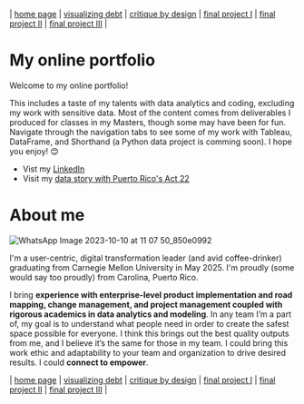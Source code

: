 | [home page](https://chrisbori.github.io/My-Online-Portfolio/) | [visualizing debt](https://chrisbori.github.io/My-Online-Portfolio/visualizing-government-debt) | [critique by design](https://chrisbori.github.io/My-Online-Portfolio/critique-by-design) | [final project I](https://chrisbori.github.io/My-Online-Portfolio/final-project-part-one) | [final project II](https://chrisbori.github.io/My-Online-Portfolio/final-project-part-two) | [final project III](https://chrisbori.github.io/My-Online-Portfolio/final-project-part-three) |

# My online portfolio
Welcome to my online portfolio! 

This includes a taste of my talents with data analytics and coding, excluding my work with sensitive data. Most of the content comes from deliverables I produced for classes in my Masters, though some may have been for fun. Navigate through the navigation tabs to see some of my work with Tableau, DataFrame, and Shorthand (a Python data project is comming soon). I hope you enjoy! 😊

* Vist my [LinkedIn](https://www.linkedin.com/in/candinob/)
* Visit my [data story with Puerto Rico's Act 22](https://carnegiemellon.shorthandstories.com/whats-left-here-puerto-ricos-act-22/index.html)

# About me

![WhatsApp Image 2023-10-10 at 11 07 50_850e0992](https://github.com/chrisbori/My-Online-Portfolio/assets/157328962/1df218ab-08d0-47a3-9d8e-660c06ea722b)

I'm a user-centric, digital transformation leader (and avid coffee-drinker) graduating from Carnegie Mellon University in May 2025. I'm proudly (some would say too proudly) from Carolina, Puerto Rico. 

I bring **experience with enterprise-level product implementation and road mapping, change management, and project management coupled with rigorous academics in data analytics and modeling**. In any team I’m a part of, my goal is to understand what people need in order to create the safest space possible for everyone. I think this brings out the best quality outputs from me, and I believe it’s the same for those in my team. I could bring this work ethic and adaptability to your team and organization to drive desired results. I could **connect to empower**.

| [home page](https://chrisbori.github.io/My-Online-Portfolio/) | [visualizing debt](https://chrisbori.github.io/My-Online-Portfolio/visualizing-government-debt) | [critique by design](https://chrisbori.github.io/My-Online-Portfolio/critique-by-design) | [final project I](https://chrisbori.github.io/My-Online-Portfolio/final-project-part-one) | [final project II](https://chrisbori.github.io/My-Online-Portfolio/final-project-part-two) | [final project III](https://chrisbori.github.io/My-Online-Portfolio/final-project-part-three) |
